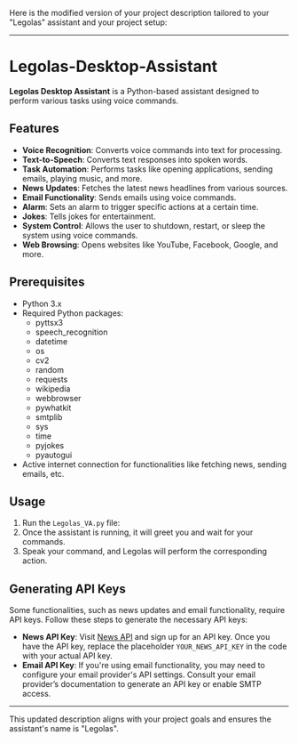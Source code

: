 Here is the modified version of your project description tailored to your "Legolas" assistant and your project setup:

---

# Legolas-Desktop-Assistant
**Legolas Desktop Assistant** is a Python-based assistant designed to perform various tasks using voice commands.

## Features
- **Voice Recognition**: Converts voice commands into text for processing.
- **Text-to-Speech**: Converts text responses into spoken words.
- **Task Automation**: Performs tasks like opening applications, sending emails, playing music, and more.
- **News Updates**: Fetches the latest news headlines from various sources.
- **Email Functionality**: Sends emails using voice commands.
- **Alarm**: Sets an alarm to trigger specific actions at a certain time.
- **Jokes**: Tells jokes for entertainment.
- **System Control**: Allows the user to shutdown, restart, or sleep the system using voice commands.
- **Web Browsing**: Opens websites like YouTube, Facebook, Google, and more.

## Prerequisites
- Python 3.x
- Required Python packages:
  - pyttsx3
  - speech_recognition
  - datetime
  - os
  - cv2
  - random
  - requests
  - wikipedia
  - webbrowser
  - pywhatkit
  - smtplib
  - sys
  - time
  - pyjokes
  - pyautogui
- Active internet connection for functionalities like fetching news, sending emails, etc.

## Usage
1. Run the `Legolas_VA.py` file:
2. Once the assistant is running, it will greet you and wait for your commands.
3. Speak your command, and Legolas will perform the corresponding action.

## Generating API Keys
Some functionalities, such as news updates and email functionality, require API keys. Follow these steps to generate the necessary API keys:

- **News API Key**: Visit [News API](https://newsapi.org/) and sign up for an API key. Once you have the API key, replace the placeholder `YOUR_NEWS_API_KEY` in the code with your actual API key.
- **Email API Key**: If you're using email functionality, you may need to configure your email provider's API settings. Consult your email provider’s documentation to generate an API key or enable SMTP access.

---

This updated description aligns with your project goals and ensures the assistant's name is "Legolas".
